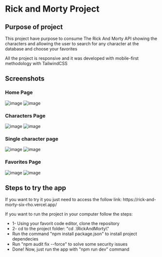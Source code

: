 <h1>Rick and Morty Project</h1>

<h2>Purpose of project</h2>
<p>This project have purpose to consume The Rick And Morty API  showing the characters and allowing the user to search for any character at the database and choose your favorites</p>
<p>All the project is responsive and it was developed with mobile-first methodology with TailwindCSS</p>

<h2>Screenshots

<h3>Home Page</h3>

![image](https://user-images.githubusercontent.com/77880134/229478839-7b507f0a-f113-4e71-8952-98f3caef73f1.png)
![image](https://user-images.githubusercontent.com/77880134/229479236-f86dd61d-9498-4233-b1fb-a017554f7ff4.png)



<h3>Characters Page</h3>

![image](https://user-images.githubusercontent.com/77880134/229478935-6f572599-d995-4e78-9641-4b9263b69a7a.png)
![image](https://user-images.githubusercontent.com/77880134/229479275-72537ac1-9189-46c8-ad75-2ecebcc767f6.png)





<h3>Single character page</h3>

![image](https://user-images.githubusercontent.com/77880134/229479000-e5790b03-71f1-48fd-a60d-203969e95d73.png)
![image](https://user-images.githubusercontent.com/77880134/229479367-7f06bd19-2f73-458b-a15d-f983bc316298.png)



<h3>Favorites Page</h3>

![image](https://user-images.githubusercontent.com/77880134/229479127-bfd97606-da12-4a76-a17f-16bb3cc12e2d.png)
![image](https://user-images.githubusercontent.com/77880134/229479455-065d1d9d-d216-4bf2-8ac9-ccc4c33a69cc.png)



<h2>Steps to try the app</h2>

<p>If you want to try it you just need to access the follow link: https://rick-and-morty-six-rho.vercel.app/</p>

<p>If you want to run the project in your computer follow the steps:</p>
<ul>
<li>1- Using your favorit code editor, clone the repository</li>
<li>2- cd to the project folder: "cd .\RickAndMorty\"</li>
<li>Run the command "npm install package.json" to install project dependecies</li>
<li>Run "npm audit fix --force" to solve some security issues</li>
<li>Done! Now, just run the app with "npm run dev" command</li>
</ul>
